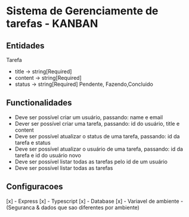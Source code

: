 # Sistema de Gerenciamente de tarefas - KANBAN

## Entidades
Tarefa
- title -> string[Required]
- content -> string[Required]
- status -> string[Required] Pendente, Fazendo,Concluido


## Functionalidades
- Deve ser possível criar um usuário, passando: name e email
- Dever ser possível criar uma tarefa, passando: id do usuário, title e content
- Deve ser possível atualizar o status de uma tarefa, passando: id da tarefa e status
- Deve ser possível atualizar o usuário de uma tarefa, passando: id da tarefa e id do usuário novo
- Deve ser possível listar todas as tarefas pelo id de um usuário
- Deve ser possível listar todas as tarefas

## Configuracoes
[x] - Express
[x] - Typescript
[x] - Database
[x] - Variavel de ambiente - (Seguranca & dados que sao diferentes por ambiente)